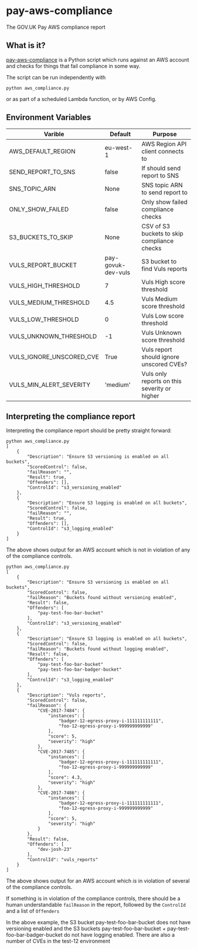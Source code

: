# pay-aws-compliance
The GOV.UK Pay AWS compliance report

## What is it?

[pay-aws-compliance](https://github.com/alphagov/pay-aws-compliance) is
a Python script which runs against an AWS account and checks for things
that fail compliance in some way.

The script can be run independently with

```
python aws_compliance.py
```

or as part of a scheduled Lambda function, or by AWS Config.

## Environment Variables

| Varible | Default | Purpose |
|---------|---------|---------|
|AWS_DEFAULT_REGION | eu-west-1 | AWS Region API client connects to |
|SEND_REPORT_TO_SNS | false | If should send report to SNS |
|SNS_TOPIC_ARN | None | SNS topic ARN to send report to |
|ONLY_SHOW_FAILED | false | Only show failed compliance checks |
|S3_BUCKETS_TO_SKIP | None | CSV of S3 buckets to skip compliance checks |
|VULS_REPORT_BUCKET | pay-govuk-dev-vuls | S3 bucket to find Vuls reports |
|VULS_HIGH_THRESHOLD | 7 | Vuls High score threshold |
|VULS_MEDIUM_THRESHOLD | 4.5 | Vuls Medium score threshold |
|VULS_LOW_THRESHOLD | 0 | Vuls Low score threshold |
|VULS_UNKNOWN_THRESHOLD | -1 | Vuls Unknown score threshold |
|VULS_IGNORE_UNSCORED_CVE | True | Vuls report should ignore unscored CVEs? |
|VULS_MIN_ALERT_SEVERITY | 'medium' | Vuls only reports on this severity or higher

## Interpreting the compliance report

Interpreting the compliance report should be pretty straight forward:

```
python aws_compliance.py
[
    {
        "Description": "Ensure S3 versioning is enabled on all buckets",
        "ScoredControl": false,
        "failReason": "",
        "Result": true,
        "Offenders": [],
        "ControlId": "s3_versioning_enabled"
    },
    {
        "Description": "Ensure S3 logging is enabled on all buckets",
        "ScoredControl": false,
        "failReason": "",
        "Result": true,
        "Offenders": [],
        "ControlId": "s3_logging_enabled"
    }
]
```

The above shows output for an AWS account which is not in violation of
any of the compliance controls.

```
python aws_compliance.py
[
    {
        "Description": "Ensure S3 versioning is enabled on all buckets",
        "ScoredControl": false,
        "failReason": "Buckets found without versioning enabled",
        "Result": false,
        "Offenders": [
            "pay-test-foo-bar-bucket"
        ],
        "ControlId": "s3_versioning_enabled"
    },
    {
        "Description": "Ensure S3 logging is enabled on all buckets",
        "ScoredControl": false,
        "failReason": "Buckets found without logging enabled",
        "Result": false,
        "Offenders": [
            "pay-test-foo-bar-bucket"
            "pay-test-foo-bar-badger-bucket"
        ],
        "ControlId": "s3_logging_enabled"
    },
    {
        "Description": "Vuls reports",
        "ScoredControl": false,
        "failReason": {
            "CVE-2017-7484": {
                "instances": [
                    "badger-12-egress-proxy-i-111111111111",
                    "foo-12-egress-proxy-i-999999999999"
                ],
                "score": 5,
                "severity": "high"
            },
            "CVE-2017-7485": {
                "instances": [
                    "badger-12-egress-proxy-i-111111111111",
                    "foo-12-egress-proxy-i-999999999999"
                ],
                "score": 4.3,
                "severity": "high"
            },
            "CVE-2017-7486": {
                "instances": [
                    "badger-12-egress-proxy-i-111111111111",
                    "foo-12-egress-proxy-i-999999999999"
                ],
                "score": 5,
                "severity": "high"
            }
        },
        "Result": false,
        "Offenders": [
            "dev-josh-23"
        ],
        "ControlId": "vuls_reports"
    }
]
```

The above shows output for an AWS account which _is_ in violation of
several of the compliance controls.

If something is in violation of the compliance controls, there should
be a human understandable `failReason` in the report, followed by the
`ControlId` and a list of `Offenders`

In the above example, the S3 bucket pay-test-foo-bar-bucket does not
have versioning enabled and the S3 buckets pay-test-foo-bar-bucket +
pay-test-foo-bar-badger-bucket do not have logging enabled. There are
also a number of CVEs in the test-12 environment
